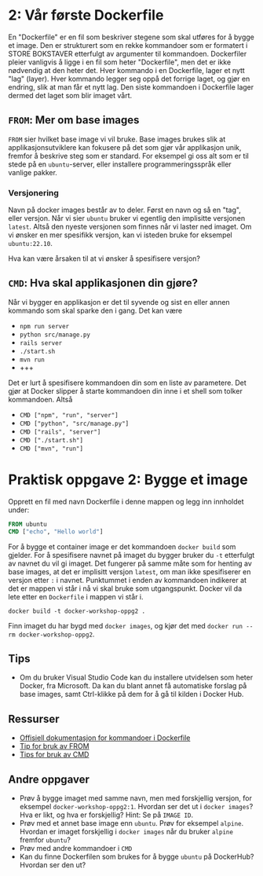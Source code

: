 # 2: Vår første Dockerfile
En "Dockerfile" er en fil som beskriver stegene som skal utføres for å bygge et image. Den er strukturert som en rekke kommandoer som er formatert i STORE BOKSTAVER etterfulgt av argumenter til kommandoen. Dockerfiler pleier vanligvis å ligge i en fil som heter "Dockerfile", men det er ikke nødvendig at den heter det. Hver kommando i en Dockerfile, lager et nytt "lag" (layer). Hver kommando legger seg oppå det forrige laget, og gjør en endring, slik at man får et nytt lag. Den siste kommandoen i Dockerfile lager dermed det laget som blir imaget vårt. 

## `FROM`: Mer om base images
`FROM` sier hvilket base image vi vil bruke. Base images brukes slik at applikasjonsutviklere kan fokusere på det som gjør vår applikasjon unik, fremfor å beskrive steg som er standard. For eksempel gi oss alt som er til stede på en `ubuntu`-server, eller installere programmeringsspråk eller vanlige pakker.

### Versjonering
Navn på docker images består av to deler. Først en navn og så en "tag", eller versjon. Når vi sier `ubuntu` bruker vi egentlig den implisitte versjonen `latest`. Altså den nyeste versjonen som finnes når vi laster ned imaget. Om vi ønsker en mer spesifikk versjon, kan vi isteden bruke for eksempel `ubuntu:22.10`.

Hva kan være årsaken til at vi ønsker å spesifisere versjon?

## `CMD`: Hva skal applikasjonen din gjøre?
Når vi bygger en applikasjon er det til syvende og sist en eller annen kommando som skal sparke den i gang. Det kan være
- `npm run server`
- `python src/manage.py`
- `rails server`
- `./start.sh`
- `mvn run` 
- +++

Det er lurt å spesifisere kommandoen din som en liste av parametere. Det gjør at Docker slipper å starte kommandoen din inne i et shell som tolker kommandoen. Altså
- `CMD ["npm", "run", "server"]`
- `CMD ["python", "src/manage.py"]`
- `CMD ["rails", "server"]`
- `CMD ["./start.sh"]`
- `CMD ["mvn", "run"]` 

# Praktisk oppgave 2: Bygge et image
Opprett en fil med navn Dockerfile i denne mappen og legg inn innholdet under:
```Dockerfile
FROM ubuntu
CMD ["echo", "Hello world"]
```

For å bygge et container image er det kommandoen `docker build` som gjelder. For å spesifisere navnet på imaget du bygger bruker du `-t` etterfulgt av navnet du vil gi imaget. Det fungerer på samme måte som for henting av base images, at det er implisitt versjon `latest`, om man ikke spesifiserer en versjon etter `:` i navnet. Punktummet i enden av kommandoen indikerer at det er mappen vi står i nå vi skal bruke som utgangspunkt. Docker vil da lete etter en `Dockerfile` i mappen vi står i.
```
docker build -t docker-workshop-oppg2 .
```

Finn imaget du har bygd med `docker images`, og kjør det med `docker run --rm docker-workshop-oppg2`.

## Tips
- Om du bruker Visual Studio Code kan du installere utvidelsen som heter Docker, fra Microsoft. Da kan du blant annet få automatiske forslag på base images, samt Ctrl-klikke på dem for å gå til kilden i Docker Hub.

## Ressurser
- [Offisiell dokumentasjon for kommandoer i Dockerfile](https://docs.docker.com/engine/reference/builder)
- [Tip for bruk av FROM](https://docs.docker.com/develop/develop-images/dockerfile_best-practices/#from)
- [Tips for bruk av CMD](https://docs.docker.com/develop/develop-images/dockerfile_best-practices/#cmd)

## Andre oppgaver
- Prøv å bygge imaget med samme navn, men med forskjellig versjon, for eksempel `docker-workshop-oppg2:1`. Hvordan ser det ut i `docker images`? Hva er likt, og hva er forskjellig? Hint: Se på `IMAGE ID`.
- Prøv med et annet base image enn `ubuntu`. Prøv for eksempel `alpine`. Hvordan er imaget forskjellig i `docker images` når du bruker `alpine` fremfor `ubuntu`?
- Prøv med andre kommandoer i `CMD`
- Kan du finne Dockerfilen som brukes for å bygge `ubuntu` på DockerHub? Hvordan ser den ut?

